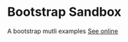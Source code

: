 # Bootstrap Sandbox

A bootstrap mutli examples
[See online](hhttps://costas-zeimpekis.github.io/bootstrap_sandbox/)
